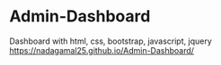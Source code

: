 # Admin-Dashboard
Dashboard with html, css, bootstrap, javascript, jquery
https://nadagamal25.github.io/Admin-Dashboard/
